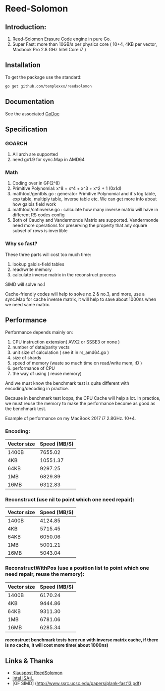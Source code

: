 # Reed-Solomon

## Introduction:
1.  Reed-Solomon Erasure Code engine in pure Go.
2.  Super Fast: more than 10GB/s per physics core ( 10+4, 4KB per vector, Macbook Pro 2.8 GHz Intel Core i7 )

## Installation
To get the package use the standard:
```bash
go get github.com/templexxx/reedsolomon
```

## Documentation
See the associated [GoDoc](http://godoc.org/github.com/templexxx/reedsolomon)

## Specification
### GOARCH
1. All arch are supported
2. need go1.9 for sync.Map in AMD64

### Math
1. Coding over in GF(2^8)
2. Primitive Polynomial: x^8 + x^4 + x^3 + x^2 + 1 (0x1d)
3. mathtool/gentbls.go : generator Primitive Polynomial and it's log table, exp table, multiply table, inverse table etc. We can get more info about how galois field work
4. mathtool/cntinverse.go : calculate how many inverse matrix will have in different RS codes config
5. Both of Cauchy and Vandermonde Matrix are supported. Vandermonde need more operations for preserving the property that any square subset of rows is invertible

### Why so fast?
These three parts will cost too much time:

1. lookup galois-field tables
2. read/write memory
3. calculate inverse matrix in the reconstruct process

SIMD will solve no.1

Cache-friendly codes will help to solve no.2 & no.3, and more, use a sync.Map for cache inverse matrix, it will help to save about 1000ns when we need same matrix. 

## Performance

Performance depends mainly on:

1. CPU instruction extension( AVX2 or SSSE3 or none )
2. number of data/parity vects
3. unit size of calculation ( see it in rs_amd64.go )
4. size of shards
5. speed of memory (waste so much time on read/write mem, :D )
6. performance of CPU
7. the way of using ( reuse memory)

And we must know the benchmark test is quite different with encoding/decoding in practice.

Because in benchmark test loops, the CPU Cache will help a lot. In practice, we must reuse the memory to make the performance become as good as the benchmark test.

Example of performance on my MacBook 2017 i7 2.8GHz. 10+4.

### Encoding:

| Vector size | Speed (MB/S) |
|----------------|--------------|
| 1400B              |    7655.02  |
| 4KB              |       10551.37  |
| 64KB              |       9297.25 |
| 1MB              |      6829.89 |
| 16MB              |      6312.83 |

### Reconstruct (use nil to point which one need repair):

| Vector size | Speed (MB/S) |
|----------------|--------------|
| 1400B              |    4124.85  |
| 4KB              |       5715.45 |
| 64KB              |       6050.06 |
| 1MB              |      5001.21 |
| 16MB              |      5043.04 |

### ReconstructWithPos (use a position list to point which one need repair, reuse the memory):

| Vector size | Speed (MB/S) |
|----------------|--------------|
| 1400B              |    6170.24  |
| 4KB              |       9444.86 |
| 64KB              |       9311.30 |
| 1MB              |      6781.06 |
| 16MB              |      6285.34 |

**reconstruct benchmark tests here run with inverse matrix cache, if there is no cache, it will cost more time( about 1000ns)**

## Links & Thanks
* [Klauspost ReedSolomon](https://github.com/klauspost/reedsolomon)
* [intel ISA-L](https://github.com/01org/isa-l)
* [GF SIMD] (http://www.ssrc.ucsc.edu/papers/plank-fast13.pdf)

